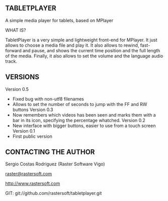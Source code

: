 ## TABLETPLAYER ##

A simple media player for tablets, based on MPlayer

WHAT IS?

TabletPlayer is a very simple and lightweight front-end for MPlayer. It just allows to choose a media file and play it. It also allows to rewind, fast-forward and pause, and shows the current time position and the full length of the media. Finally, it also allows to set the volume and the language audio track.

## VERSIONS

Version 0.5
 * Fixed bug with non-utf8 filenames
 * Allows to set the number of seconds to jump with the FF and RW buttons
Version 0.3
 * Now remembers which videos has been seen and marks them with a bar in its icon, specifying the percentage whatched.
Version 0.2
 * New interface with bigger buttons, easier to use from a touch screen
Version 0.1
 * First public version


## CONTACTING THE AUTHOR ##

Sergio Costas Rodriguez
(Raster Software Vigo)

raster@rastersoft.com

http://www.rastersoft.com

GIT: git://github.com/rastersoft/tabletplayer.git
